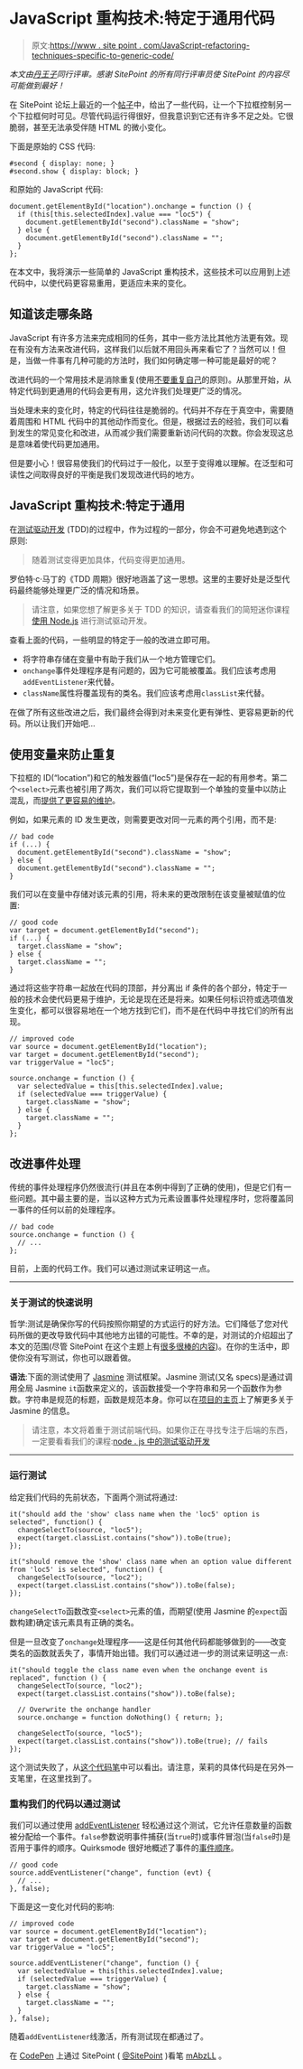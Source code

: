 # JavaScript 重构技术:特定于通用代码

> 原文:[https://www . site point . com/JavaScript-refactoring-techniques-specific-to-generic-code/](https://www.sitepoint.com/javascript-refactoring-techniques-specific-to-generic-code/)

*本文由[丹王子](https://www.sitepoint.com/author/dprince)同行评审。感谢 SitePoint 的所有同行评审员使 SitePoint 的内容尽可能做到最好！*

在 SitePoint 论坛上最近的一个[帖子](https://www.sitepoint.com/community/t/display-element-when-specific-option-is-selected/226616)中，给出了一些代码，让一个下拉框控制另一个下拉框何时可见。尽管代码运行得很好，但我意识到它还有许多不足之处。它很脆弱，甚至无法承受伴随 HTML 的微小变化。

下面是原始的 CSS 代码:

```
#second { display: none; }
#second.show { display: block; } 
```

和原始的 JavaScript 代码:

```
document.getElementById("location").onchange = function () {
  if (this[this.selectedIndex].value === "loc5") {
    document.getElementById("second").className = "show";
  } else {
    document.getElementById("second").className = "";
  }
}; 
```

在本文中，我将演示一些简单的 JavaScript 重构技术，这些技术可以应用到上述代码中，以使代码更容易重用，更适应未来的变化。

## 知道该走哪条路

JavaScript 有许多方法来完成相同的任务，其中一些方法比其他方法更有效。现在有没有方法来改进代码，这样我们以后就不用回头再来看它了？当然可以！但是，当做一件事有几种可能的方法时，我们如何确定哪一种可能是最好的呢？

改进代码的一个常用技术是消除重复(使用[不要重复自己](https://en.wikipedia.org/wiki/Don%27t_repeat_yourself)的原则)。从那里开始，从特定代码到更通用的代码会更有用，这允许我们处理更广泛的情况。

当处理未来的变化时，特定的代码往往是脆弱的。代码并不存在于真空中，需要随着周围和 HTML 代码中的其他动作而变化。但是，根据过去的经验，我们可以看到发生的常见变化和改进，从而减少我们需要重新访问代码的次数。你会发现这总是意味着使代码更加通用。

但是要小心！很容易使我们的代码过于一般化，以至于变得难以理解。在泛型和可读性之间取得良好的平衡是我们发现改进代码的地方。

## JavaScript 重构技术:特定于通用

在[测试驱动开发](https://en.wikipedia.org/wiki/Test-driven_development) (TDD)的过程中，作为过程的一部分，你会不可避免地遇到这个原则:

> 随着测试变得更加具体，代码变得更加通用。

罗伯特·c·马丁的《TDD 周期》很好地涵盖了这一思想。这里的主要好处是泛型代码最终能够处理更广泛的情况和场景。

> 请注意，如果您想了解更多关于 TDD 的知识，请查看我们的简短迷你课程[使用 Node.js](https://www.sitepoint.com/premium/courses/test-driven-development-in-node-js-2932/?utm_source=sitepoint&utm_medium=blog&utm_campaign=learning_js_tdd_by_example) 进行测试驱动开发。

查看上面的代码，一些明显的特定于一般的改进立即可用。

*   将字符串存储在变量中有助于我们从一个地方管理它们。
*   `onchange`事件处理程序是有问题的，因为它可能被覆盖。我们应该考虑用`addEventListener`来代替。
*   `className`属性将覆盖现有的类名。我们应该考虑用`classList`来代替。

在做了所有这些改进之后，我们最终会得到对未来变化更有弹性、更容易更新的代码。所以让我们开始吧…

## 使用变量来防止重复

下拉框的 ID(“location”)和它的触发器值(“loc5”)是保存在一起的有用参考。第二个`<select>`元素也被引用了两次，我们可以将它提取到一个单独的变量中以防止混乱，而[提供了更容易的维护](https://www.sitepoint.com/importance-of-code-that-humans-can-read/)。

例如，如果元素的 ID 发生更改，则需要更改对同一元素的两个引用，而不是:

```
// bad code
if (...) {
  document.getElementById("second").className = "show";
} else {
  document.getElementById("second").className = "";
} 
```

我们可以在变量中存储对该元素的引用，将未来的更改限制在该变量被赋值的位置:

```
// good code
var target = document.getElementById("second");
if (...) {
  target.className = "show";
} else {
  target.className = "";
} 
```

通过将这些字符串一起放在代码的顶部，并分离出 if 条件的各个部分，特定于一般的技术会使代码更易于维护，无论是现在还是将来。如果任何标识符或选项值发生变化，都可以很容易地在一个地方找到它们，而不是在代码中寻找它们的所有出现。

```
// improved code
var source = document.getElementById("location");
var target = document.getElementById("second");
var triggerValue = "loc5";

source.onchange = function () {
  var selectedValue = this[this.selectedIndex].value;
  if (selectedValue === triggerValue) {
    target.className = "show";
  } else {
    target.className = "";
  }
}; 
```

## 改进事件处理

传统的事件处理程序仍然很流行(并且在本例中得到了正确的使用)，但是它们有一些问题。其中最主要的是，当以这种方式为元素设置事件处理程序时，您将覆盖同一事件的任何以前的处理程序。

```
// bad code
source.onchange = function () {
  // ...
}; 
```

目前，上面的代码工作。我们可以通过测试来证明这一点。

* * *

### 关于测试的快速说明

哲学:测试是确保你写的代码按照你期望的方式运行的好方法。它们降低了您对代码所做的更改导致代码中其他地方出错的可能性。不幸的是，对测试的介绍超出了本文的范围(尽管 SitePoint 在这个主题上有[很多很棒的内容](https://www.sitepoint.com/blog/))。在你的生活中，即使你没有写测试，你也可以跟着做。

**语法**:下面的测试使用了 [Jasmine](http://jasmine.github.io/) 测试框架。Jasmine 测试(又名 specs)是通过调用全局 Jasmine `it`函数来定义的，该函数接受一个字符串和另一个函数作为参数。字符串是规范的标题，函数是规范本身。你可以在[项目的主页](http://jasmine.github.io/2.1/introduction.html)上了解更多关于 Jasmine 的信息。

> 请注意，本文将着重于测试前端代码。如果你正在寻找专注于后端的东西，一定要看看我们的课程:[node . js 中的测试驱动开发](https://www.sitepoint.com/premium/courses/test-driven-development-in-node-js-2932)

* * *

### 运行测试

给定我们代码的先前状态，下面两个测试将通过:

```
it("should add the 'show' class name when the 'loc5' option is selected", function() {
  changeSelectTo(source, "loc5");
  expect(target.classList.contains("show")).toBe(true);
});

it("should remove the 'show' class name when an option value different from 'loc5' is selected", function() {
  changeSelectTo(source, "loc2");
  expect(target.classList.contains("show")).toBe(false);
}); 
```

`changeSelectTo`函数改变`<select>`元素的值，而期望(使用 Jasmine 的`expect`函数构建)确定该元素具有正确的类名。

但是一旦改变了`onchange`处理程序——这是任何其他代码都能够做到的——改变类名的函数就丢失了，事情开始出错。我们可以通过进一步的测试来证明这一点:

```
it("should toggle the class name even when the onchange event is replaced", function () {
  changeSelectTo(source, "loc2");
  expect(target.classList.contains("show")).toBe(false);

  // Overwrite the onchange handler
  source.onchange = function doNothing() { return; };

  changeSelectTo(source, "loc5");
  expect(target.classList.contains("show")).toBe(true); // fails
}); 
```

这个测试失败了，从[这个代码笔](http://codepen.io/SitePoint/pen/mAbzLL)中可以看出。请注意，茉莉的具体代码是在另外一支笔里，在这里找到了。

### 重构我们的代码以通过测试

我们可以通过使用 [addEventListener](https://developer.mozilla.org/en-US/docs/Web/API/EventTarget/addEventListener) 轻松通过这个测试，它允许任意数量的函数被分配给一个事件。`false`参数说明事件捕获(当`true`时)或事件冒泡(当`false`时)是否用于事件的顺序。Quirksmode 很好地概述了事件的[事件顺序](http://www.quirksmode.org/js/events_order.html)。

```
// good code
source.addEventListener("change", function (evt) {
  // ...
}, false); 
```

下面是这一变化对代码的影响:

```
// improved code
var source = document.getElementById("location");
var target = document.getElementById("second");
var triggerValue = "loc5";

source.addEventListener("change", function () {
  var selectedValue = this[this.selectedIndex].value;
  if (selectedValue === triggerValue) {
    target.className = "show";
  } else {
    target.className = "";
  }
}, false); 
```

随着`addEventListener`线激活，所有测试现在都通过了。

在 [CodePen](http://codepen.io) 上通过 SitePoint ( [@SitePoint](http://codepen.io/SitePoint) )看笔 [mAbzLL](http://codepen.io/SitePoint/pen/mAbzLL/) 。